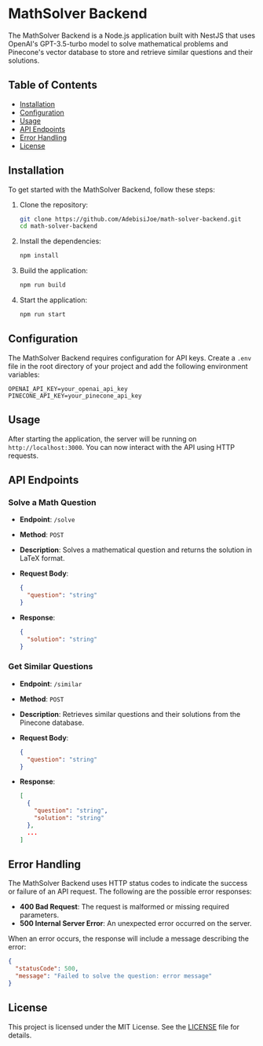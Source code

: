 # MathSolver Backend

The MathSolver Backend is a Node.js application built with NestJS that uses OpenAI's GPT-3.5-turbo model to solve mathematical problems and Pinecone's vector database to store and retrieve similar questions and their solutions.

## Table of Contents

- [Installation](#installation)
- [Configuration](#configuration)
- [Usage](#usage)
- [API Endpoints](#api-endpoints)
- [Error Handling](#error-handling)
- [License](#license)

## Installation

To get started with the MathSolver Backend, follow these steps:

1. Clone the repository:

    ```bash
    git clone https://github.com/AdebisiJoe/math-solver-backend.git
    cd math-solver-backend
    ```

2. Install the dependencies:

    ```bash
    npm install
    ```

3. Build the application:

    ```bash
    npm run build
    ```

4. Start the application:

    ```bash
    npm run start
    ```

## Configuration

The MathSolver Backend requires configuration for API keys. Create a `.env` file in the root directory of your project and add the following environment variables:

```env
OPENAI_API_KEY=your_openai_api_key
PINECONE_API_KEY=your_pinecone_api_key
```

## Usage

After starting the application, the server will be running on `http://localhost:3000`. You can now interact with the API using HTTP requests.

## API Endpoints

### Solve a Math Question

- **Endpoint**: `/solve`
- **Method**: `POST`
- **Description**: Solves a mathematical question and returns the solution in LaTeX format.

- **Request Body**:
    ```json
    {
      "question": "string"
    }
    ```

- **Response**:
    ```json
    {
      "solution": "string"
    }
    ```

### Get Similar Questions

- **Endpoint**: `/similar`
- **Method**: `POST`
- **Description**: Retrieves similar questions and their solutions from the Pinecone database.

- **Request Body**:
    ```json
    {
      "question": "string"
    }
    ```

- **Response**:
    ```json
    [
      {
        "question": "string",
        "solution": "string"
      },
      ...
    ]
    ```

## Error Handling

The MathSolver Backend uses HTTP status codes to indicate the success or failure of an API request. The following are the possible error responses:

- **400 Bad Request**: The request is malformed or missing required parameters.
- **500 Internal Server Error**: An unexpected error occurred on the server.

When an error occurs, the response will include a message describing the error:

```json
{
  "statusCode": 500,
  "message": "Failed to solve the question: error message"
}
```

## License

This project is licensed under the MIT License. See the [LICENSE](LICENSE) file for details.
